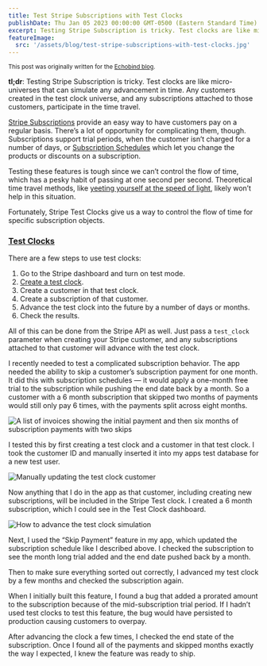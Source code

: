 ```yaml
---
title: Test Stripe Subscriptions with Test Clocks
publishDate: Thu Jan 05 2023 00:00:00 GMT-0500 (Eastern Standard Time)
excerpt: Testing Stripe Subscription is tricky. Test clocks are like micro-universes that can simulate any advancement in time.
featureImage:
  src: '/assets/blog/test-stripe-subscriptions-with-test-clocks.jpg'
---
```


<small>This post was originally written for the [Echobind blog](https://echobind.com/blog).</small>


**tl;dr**: Testing Stripe Subscription is tricky. Test clocks are like micro-universes that can simulate any advancement in time. Any customers created in the test clock universe, and any subscriptions attached to those customers, participate in the time travel.

[Stripe Subscriptions](https://stripe.com/billing) provide an easy way to have customers pay on a regular basis. There’s a lot of opportunity for complicating them, though. Subscriptions support trial periods, when the customer isn’t charged for a number of days, or [Subscription Schedules](https://stripe.com/docs/billing/subscriptions/subscription-schedules) which let you change the products or discounts on a subscription.

Testing these features is tough since we can’t control the flow of time, which has a pesky habit of passing at one second per second. Theoretical time travel methods, like [yeeting yourself at the speed of light](https://en.wikipedia.org/wiki/Twin_paradox), likely won’t help in this situation.

Fortunately, Stripe Test Clocks give us a way to control the flow of time for specific subscription objects.

### [Test Clocks](https://stripe.com/docs/billing/testing/test-clocks)

There are a few steps to use test clocks:

1. Go to the Stripe dashboard and turn on test mode.
2. [Create a test clock](https://dashboard.stripe.com/test/test-clocks).
3. Create a customer in that test clock.
4. Create a subscription of that customer.
5. Advance the test clock into the future by a number of days or months.
6. Check the results.

All of this can be done from the Stripe API as well. Just pass a `test_clock` parameter when creating your Stripe customer, and any subscriptions attached to that customer will advance with the test clock.

I recently needed to test a complicated subscription behavior. The app needed the ability to skip a customer’s subscription payment for one month. It did this with subscription schedules — it would apply a one-month free trial to the subscription while pushing the end date back by a month. So a customer with a 6 month subscription that skipped two months of payments would still only pay 6 times, with the payments split across eight months.

![A list of invoices showing the initial payment and then six months of subscription payments with two skips](/assets/blog/subscription-invoice.jpg)

I tested this by first creating a test clock and a customer in that test clock. I took the customer ID and manually inserted it into my apps test database for a new test user.

![Manually updating the test clock customer](/assets/blog/subscription-customer.jpg)

Now anything that I do in the app as that customer, including creating new subscriptions, will be included in the Stripe Test clock. I created a 6 month subscription, which I could see in the Test Clock dashboard.

![How to advance the test clock simulation](/assets/blog/subscription-advance.jpg)

Next, I used the “Skip Payment” feature in my app, which updated the subscription schedule like I described above. I checked the subscription to see the month long trial added and the end date pushed back by a month.

Then to make sure everything sorted out correctly, I advanced my test clock by a few months and checked the subscription again.

When I initially built this feature, I found a bug that added a prorated amount to the subscription because of the mid-subscription trial period. If I hadn’t used test clocks to test this feature, the bug would have persisted to production causing customers to overpay.

After advancing the clock a few times, I checked the end state of the subscription. Once I found all of the payments and skipped months exactly the way I expected, I knew the feature was ready to ship.
